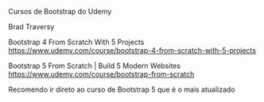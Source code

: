Cursos de Bootstrap do Udemy

Brad Traversy

Bootstrap 4 From Scratch With 5 Projects
https://www.udemy.com/course/bootstrap-4-from-scratch-with-5-projects

Bootstrap 5 From Scratch | Build 5 Modern Websites
https://www.udemy.com/course/bootstrap-from-scratch

Recomendo ir direto ao curso de Bootstrap 5 que é o mais atualizado